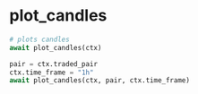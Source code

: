 # plot\_candles

```python
# plots candles 
await plot_candles(ctx)

pair = ctx.traded_pair
ctx.time_frame = "1h"
await plot_candles(ctx, pair, ctx.time_frame)
```
